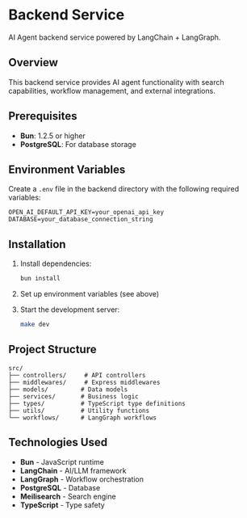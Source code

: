 # Backend Service

AI Agent backend service powered by LangChain + LangGraph.

## Overview

This backend service provides AI agent functionality with search capabilities,
workflow management, and external integrations.

## Prerequisites

- **Bun**: 1.2.5 or higher
- **PostgreSQL**: For database storage

## Environment Variables

Create a `.env` file in the backend directory with the following required
variables:

```env
OPEN_AI_DEFAULT_API_KEY=your_openai_api_key
DATABASE=your_database_connection_string
```

## Installation

1. Install dependencies:

   ```bash
   bun install
   ```

2. Set up environment variables (see above)

3. Start the development server:
   ```bash
   make dev
   ```

## Project Structure

```
src/
├── controllers/     # API controllers
├── middlewares/     # Express middlewares
├── models/         # Data models
├── services/       # Business logic
├── types/          # TypeScript type definitions
├── utils/          # Utility functions
└── workflows/      # LangGraph workflows
```

## Technologies Used

- **Bun** - JavaScript runtime
- **LangChain** - AI/LLM framework
- **LangGraph** - Workflow orchestration
- **PostgreSQL** - Database
- **Meilisearch** - Search engine
- **TypeScript** - Type safety
